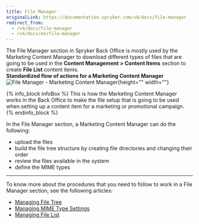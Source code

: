 ```yaml
---
title: File Manager
originalLink: https://documentation.spryker.com/v4/docs/file-manager
redirect_from:
  - /v4/docs/file-manager
  - /v4/docs/en/file-manager
---
```


The File Manager section in Spryker Back Office is mostly used by the Marketing Content Manager to download different types of files that are going to be used in the **Content Management > Content Items** section to create **File List** content items.
</br>**Standardized flow of actions for a Marketing Content Manager**
![File Manager - Marketing Content Manager](https://spryker.s3.eu-central-1.amazonaws.com/docs/User+Guides/Back+Office+User+Guides/File+Manager/file-manager-section.png){height="" width=""}

{% info_block infoBox %}
This is how the Marketing Content Manager works in the Back Office to make the file setup that is going to be used when setting up a content item for a marketing or promotional campaign.
{% endinfo_block %}

In the File Manager section, a Marketing Content Manager can do the following:

* upload the files
* build the file tree structure by creating file directories and changing their order
* review the files available in the system
* define the MIME types
***
To know more about the procedures that you need to follow to work in a File Manager section, see the following articles:
* [Managing File Tree](/docs/scos/dev/user-guides/202001.0/back-office-user-guide/file-manager/managing-file-tree.html)
* [Managing MIME Type Settings](/docs/scos/dev/user-guides/202001.0/back-office-user-guide/file-manager/managing-mime-type-settings.html)
* [Managing File List](/docs/scos/dev/user-guides/202001.0/back-office-user-guide/file-manager/managing-file-list.html)

